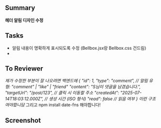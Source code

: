 ## Summary

**헤더 알림 디자인 수정**

## Tasks

- 알림 내용이 명확하게 표시되도록 수정 (Bellbox.jsx랑 Bellbox.css 건드림)
- 

## To Reviewer

_제가 수정한 부분이 잘 나오려면 백엔드에
  {
    "id": 1,
    "type": "comment",           // 알림 유형: "comment" | "like" | "friend"
    "content": "S님이 댓글을 남겼습니다.",
    "targetUrl": "/post/123",    // 클릭 시 이동할 주소
    "createdAt": "2025-07-14T18:03:12.000Z", // 생성 시간 (ISO 형식)
    "read": false                // 읽음 여부
  }
이런 구조여야합니담_
그리고 npm install date-fns 해야합니다!

## Screenshot

